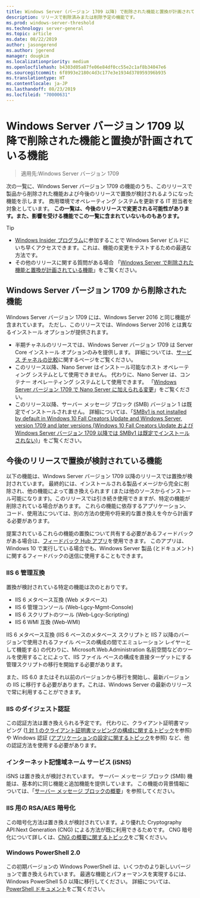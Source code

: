 ```yaml
---
title: Windows Server (バージョン 1709 以降) で削除された機能と置換が計画されている機能
description: リリースで削除済みまたは削除予定の機能です。
ms.prod: windows-server-threshold
ms.technology: server-general
ms.topic: article
ms.date: 08/22/2019
author: jasongerend
ms.author: jgerend
manager: dougkim
ms.localizationpriority: medium
ms.openlocfilehash: b4303d05a87fe06e84df0cc55e2c1af8b34047e6
ms.sourcegitcommit: 6f8993e2180c4d3c177e3e1934d378959396b935
ms.translationtype: HT
ms.contentlocale: ja-JP
ms.lasthandoff: 08/23/2019
ms.locfileid: "70000631"
---
```

# <a name="features-removed-or-planned-for-replacement-starting-with-windows-server-version-1709"></a>Windows Server バージョン 1709 以降で削除された機能と置換が計画されている機能

>適用先:Windows Server バージョン 1709

次の一覧に、Windows Server バージョン 1709 の機能のうち、このリリースで製品から削除された機能および今後のリリースで置換が検討されるようになった機能を示します。 商用環境でオペレーティング システムを更新する IT 担当者を対象としています。 **この一覧は、今後のリリースで変更される可能性があります。また、影響を受ける機能でこの一覧に含まれていないものもあります。** 

> [!TIP]
> - [Windows Insider プログラム](https://insider.windows.com)に参加することで Windows Server ビルドにいち早くアクセスできます。これは、機能の変更をテストするための最適な方法です。
> - その他のリリースに関する質問がある場合 「[Windows Server で削除された機能と置換が計画されている機能](../get-started-19/removed-features.md)」をご覧ください。

## <a name="features-removed-from-windows-server-version-1709"></a>Windows Server バージョン 1709 から削除された機能

Windows Server バージョン 1709 には、Windows Server 2016 と同じ機能が含まれています。 ただし、このリリースでは、Windows Server 2016 とは異なるインストール オプションが提供されます。

- 半期チャネルのリリースでは、Windows Server バージョン 1709 は Server Core インストール オプションのみを提供します。 詳細については、[サービス チャネルの比較](../get-started-19/servicing-channels-19.md)に関するページをご覧ください。
- このリリース以降、Nano Server はインストール可能なホスト オペレーティング システムとして使用できません。 代わりに、Nano Server は、コンテナー オペレーティング システムとして使用できます。 「[Windows Server バージョン 1709 で Nano Server に加えられる変更](nano-in-semi-annual-channel.md)」をご覧ください。
- このリリース以降、サーバー メッセージ ブロック (SMB) バージョン 1 は既定でインストールされません。 詳細については、「[SMBv1 is not installed by default in Windows 10 Fall Creators Update and Windows Server, version 1709 and later versions (Windows 10 Fall Creators Update および Windows Server バージョン 1709 以降では SMBv1 は既定でインストールされない)](https://support.microsoft.com/help/4034314/smbv1-is-not-installed-by-default-in-windows)」をご覧ください。


## <a name="features-being-considered-for-replacement-starting-with-subsequent-releases"></a>今後のリリースで置換が検討されている機能

以下の機能は、Windows Server バージョン 1709 以降のリリースでは置換が検討されています。 最終的には、インストールされる製品イメージから完全に削除され、他の機能によって置き換えられます (または他のソースからインストール可能になります)。このリリースでは引き続き使用できますが、特定の機能が削除されている場合があります。 これらの機能に依存するアプリケーション、コード、使用法については、別の方法の使用や将来的な置き換えを今から計画する必要があります。

提案されているこれらの機能の置換について共有する必要があるフィードバックがある場合は、[フィードバック Hub アプリ](https://support.microsoft.com/help/4021566/windows-10-send-feedback-to-microsoft-with-feedback-hub-app)を使用できます。 このアプリは、Windows 10 で実行している場合でも、Windows Server 製品 (とドキュメント) に関するフィードバックの送信に使用することもできます。

### <a name="iis-6-management-compatibility"></a>IIS 6 管理互換
置換が検討されている特定の機能は次のとおりです。

- IIS 6 メタベース互換 (Web メタベース)
- IIS 6 管理コンソール (Web-Lgcy-Mgmt-Console)
- IIS 6 スクリプトのツール (Web-Lgcy-Scripting)
- IIS 6 WMI 互換 (Web-WMI)

IIS 6 メタベース互換 (IIS 6 ベースのメタベース スクリプトと IIS 7 以降のバージョンで使用されるファイル ベースの構成の間でエミュレーション レイヤーとして機能する) の代わりに、Microsoft.Web.Administration 名前空間などのツールを使用することによって、IIS ファイル ベースの構成を直接ターゲットにする管理スクリプトの移行を開始する必要があります。

また、IIS 6.0 またはそれ以前のバージョンから移行を開始し、最新バージョンの IIS に移行する必要があります。これは、Windows Server の最新のリリースで常に利用することができます。


### <a name="iis-digest-authentication"></a>IIS のダイジェスト認証
この認証方法は置き換えられる予定です。 代わりに、クライアント証明書マッピング ([1 対 1 のクライアント証明書マッピングの構成に関するトピック](https://docs.microsoft.com/iis/manage/configuring-security/configuring-one-to-one-client-certificate-mappings)を参照) や Windows 認証 ([アプリケーションの設定に関するトピック](https://docs.microsoft.com/iis-administration/configuration/appsettings.json)を参照) など、他の認証方法を使用する必要があります。

### <a name="internet-storage-name-service-isns"></a>インターネット記憶域ネーム サービス (iSNS)
iSNS は置き換えが検討されています。 サーバー メッセージ ブロック (SMB) 機能は、基本的に同じ機能と追加機能を提供しています。 この機能の背景情報については、「[サーバー メッセージ ブロックの概要](https://technet.microsoft.com/library/hh831795(v=ws.11).aspx)」を参照してください。

### <a name="rsaaes-encryption-for-iis"></a>IIS 用の RSA/AES 暗号化 
この暗号化方法は置き換えが検討されています。より優れた Cryptography API:Next Generation (CNG) による方法が既に利用できるためです。 CNG 暗号化について詳しくは、[CNG の概要に関するトピック](https://msdn.microsoft.com/library/windows/desktop/aa375276(v=vs.85).aspx)をご覧ください。

### <a name="windows-powershell-20"></a>Windows PowerShell 2.0
この初期バージョンの Windows PowerShell は、いくつかのより新しいバージョンで置き換えられています。 最適な機能とパフォーマンスを実現するには、Windows PowerShell 5.0 以降に移行してください。 詳細については、[PowerShell ドキュメント](https://docs.microsoft.com/powershell/index?view=powershell-5.1)をご覧ください。

